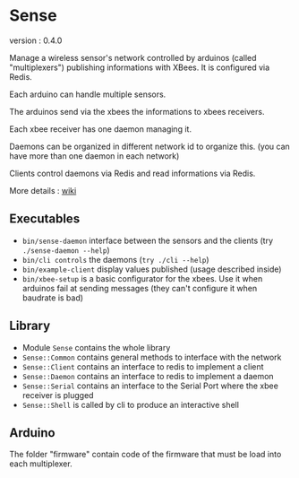 Sense
=====
version : 0.4.0

Manage a wireless sensor's network controlled by arduinos (called "multiplexers") publishing informations with XBees. It is configured via Redis.

Each arduino can handle multiple sensors.

The arduinos send via the xbees the informations to xbees receivers.

Each xbee receiver has one daemon managing it.

Daemons can be organized in different network id to organize this. (you can have more than one daemon in each network)

Clients control daemons via Redis and read informations via Redis.

More details : [wiki](http://doku.erasme.org/doku.php?id=projets:sense:start)

Executables
-----------
 - `bin/sense-daemon` interface between the sensors and the clients (try `./sense-daemon --help`)
 - `bin/cli controls` the daemons (`try ./cli --help`)
 - `bin/example-client` display values published (usage described inside)
 - `bin/xbee-setup` is a basic configurator for the xbees. Use it when arduinos fail at sending messages (they can't configure it when baudrate is bad)
 
Library
-------
 - Module `Sense` contains the whole library
 - `Sense::Common` contains general methods to interface with the network
 - `Sense::Client` contains an interface to redis to implement a client
 - `Sense::Daemon` contains an interface to redis to implement a daemon
 - `Sense::Serial` contains an interface to the Serial Port where the xbee receiver is plugged
 - `Sense::Shell` is called by cli to produce an interactive shell

Arduino
-------
The folder "firmware" contain code of the firmware that must be load into each multiplexer.


